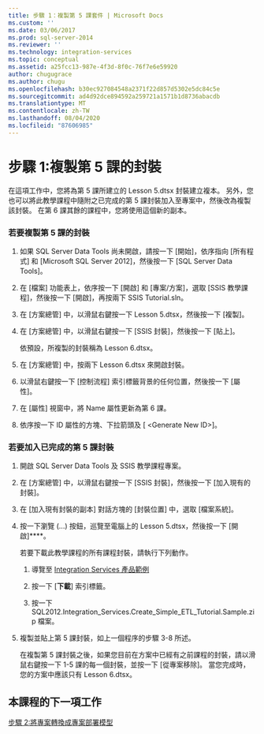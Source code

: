 ```yaml
---
title: 步驟 1：複製第 5 課套件 | Microsoft Docs
ms.custom: ''
ms.date: 03/06/2017
ms.prod: sql-server-2014
ms.reviewer: ''
ms.technology: integration-services
ms.topic: conceptual
ms.assetid: a25fcc13-987e-4f3d-8f0c-76f7e6e59920
author: chugugrace
ms.author: chugu
ms.openlocfilehash: b30ec927084548a2371f22d857d5302e5dc84c5e
ms.sourcegitcommit: ad4d92dce894592a259721a1571b1d8736abacdb
ms.translationtype: MT
ms.contentlocale: zh-TW
ms.lasthandoff: 08/04/2020
ms.locfileid: "87606985"
---
```

# <a name="step-1-copying-the-lesson-5-package"></a>步驟 1:複製第 5 課的封裝
  在這項工作中，您將為第 5 課所建立的 Lesson 5.dtsx 封裝建立複本。 另外，您也可以將此教學課程中隨附之已完成的第 5 課封裝加入至專案中，然後改為複製該封裝。 在第 6 課其餘的課程中，您將使用這個新的副本。  
  
### <a name="to-copy-the-lesson-5-package"></a>若要複製第 5 課的封裝  
  
1.  如果 SQL Server Data Tools 尚未開啟，請按一下 [開始]，依序指向 [所有程式] 和 [Microsoft SQL Server 2012]，然後按一下 [SQL Server Data Tools]。  
  
2.  在 [檔案] 功能表上，依序按一下 [開啟] 和 [專案/方案]，選取 [SSIS 教學課程]，然後按一下 [開啟]，再按兩下 SSIS Tutorial.sln。  
  
3.  在 [方案總管] 中，以滑鼠右鍵按一下 Lesson 5.dtsx，然後按一下 [複製]。  
  
4.  在 [方案總管] 中，以滑鼠右鍵按一下 [SSIS 封裝]，然後按一下 [貼上]。  
  
     依預設，所複製的封裝稱為 Lesson 6.dtsx。  
  
5.  在 [方案總管] 中，按兩下 Lesson 6.dtsx 來開啟封裝。  
  
6.  以滑鼠右鍵按一下 [控制流程] 索引標籤背景的任何位置，然後按一下 [屬性]。  
  
7.  在 [屬性] 視窗中，將 Name 屬性更新為第 6 課。  
  
8.  依序按一下 ID 屬性的方塊、下拉箭頭及 [ \<Generate New ID>]。  
  
### <a name="to-add-the-completed-lesson-5-package"></a>若要加入已完成的第 5 課封裝  
  
1.  開啟 SQL Server Data Tools 及 SSIS 教學課程專案。  
  
2.  在 [方案總管] 中，以滑鼠右鍵按一下 [SSIS 封裝]，然後按一下 [加入現有的封裝]。  
  
3.  在 [加入現有封裝的副本] 對話方塊的 [封裝位置] 中，選取 [檔案系統]。  
  
4.  按一下瀏覽 (...) 按鈕，巡覽至電腦上的 Lesson 5.dtsx，然後按一下 [開啟]****。  
  
     若要下載此教學課程的所有課程封裝，請執行下列動作。  
  
    1.  導覽至 [Integration Services 產品範例](https://go.microsoft.com/fwlink/?LinkId=275027)  
  
    2.  按一下 [**下載**] 索引標籤。  
  
    3.  按一下 SQL2012.Integration_Services.Create_Simple_ETL_Tutorial.Sample.zip 檔案。  
  
5.  複製並貼上第 5 課封裝，如上一個程序的步驟 3-8 所述。  
  
     在複製第 5 課封裝之後，如果您目前在方案中已經有之前課程的封裝，請以滑鼠右鍵按一下 1-5 課的每一個封裝，並按一下 [從專案移除]。 當您完成時，您的方案中應該只有 Lesson 6.dtsx。  
  
## <a name="next-task-in-lesson"></a>本課程的下一項工作  
 [步驟 2:將專案轉換成專案部署模型](lesson-6-2-converting-the-project-to-the-project-deployment-model.md)  
  
  
